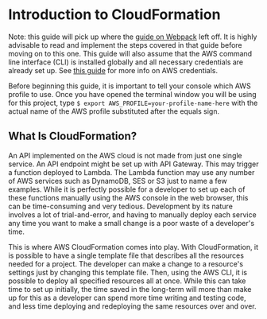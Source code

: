 # Introduction to CloudFormation

Note: this guide will pick up where the [guide on Webpack](../webpack/webpack.md) left off. It is highly advisable to read and implement the steps covered in that guide before moving on to this one. This guide will also assume that the AWS command line interface (CLI) is installed globally and all necessary credentials are already set up. See [this guide](../../introduction-to-aws/credentials-setup/credentials-setup.md) for more info on AWS credentials.

Before beginning this guide, it is important to tell your console which AWS profile to use. Once you have opened the terminal window you will be using for this project, type `$ export AWS_PROFILE=your-profile-name-here` with the actual name of the AWS profile substituted after the equals sign.

## What Is CloudFormation?

An API implemented on the AWS cloud is not made from just one single service. An API endpoint might be set up with API Gateway. This may trigger a function deployed to Lambda. The Lambda function may use any number of AWS services such as DynamoDB, SES or S3 just to name a few examples. While it is perfectly possible for a developer to set up each of these functions manually using the AWS console in the web browser, this can be time-consuming and very tedious. Development by its nature involves a lot of trial-and-error, and having to manually deploy each service any time you want to make a small change is a poor waste of a developer's time.

This is where AWS CloudFormation comes into play. With CloudFormation, it is possible to have a single template file that describes all the resources needed for a project. The developer can make a change to a resource's settings just by changing this template file. Then, using the AWS CLI, it is possible to deploy all specified resources all at once. While this can take time to set up initially, the time saved in the long-term will more than make up for this as a developer can spend more time writing and testing code, and less time deploying and redeploying the same resources over and over.
